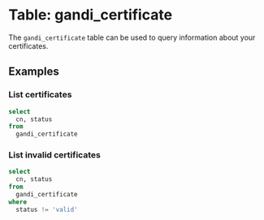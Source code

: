 # Table: gandi_certificate

The `gandi_certificate` table can be used to query information about your certificates.

## Examples

### List certificates

```sql
select
  cn, status
from
  gandi_certificate
```

### List invalid certificates

```sql
select
  cn, status
from
  gandi_certificate
where
  status != 'valid'
```
